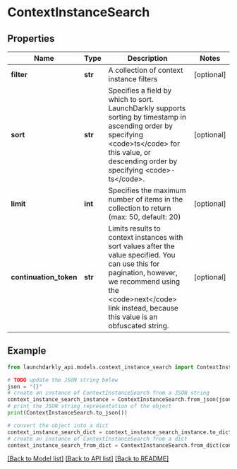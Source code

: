 # ContextInstanceSearch


## Properties

Name | Type | Description | Notes
------------ | ------------- | ------------- | -------------
**filter** | **str** | A collection of context instance filters | [optional] 
**sort** | **str** | Specifies a field by which to sort. LaunchDarkly supports sorting by timestamp in ascending order by specifying &lt;code&gt;ts&lt;/code&gt; for this value, or descending order by specifying &lt;code&gt;-ts&lt;/code&gt;. | [optional] 
**limit** | **int** | Specifies the maximum number of items in the collection to return (max: 50, default: 20) | [optional] 
**continuation_token** | **str** | Limits results to context instances with sort values after the value specified. You can use this for pagination, however, we recommend using the &lt;code&gt;next&lt;/code&gt; link instead, because this value is an obfuscated string. | [optional] 

## Example

```python
from launchdarkly_api.models.context_instance_search import ContextInstanceSearch

# TODO update the JSON string below
json = "{}"
# create an instance of ContextInstanceSearch from a JSON string
context_instance_search_instance = ContextInstanceSearch.from_json(json)
# print the JSON string representation of the object
print(ContextInstanceSearch.to_json())

# convert the object into a dict
context_instance_search_dict = context_instance_search_instance.to_dict()
# create an instance of ContextInstanceSearch from a dict
context_instance_search_from_dict = ContextInstanceSearch.from_dict(context_instance_search_dict)
```
[[Back to Model list]](../README.md#documentation-for-models) [[Back to API list]](../README.md#documentation-for-api-endpoints) [[Back to README]](../README.md)



